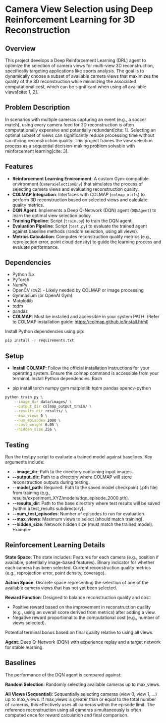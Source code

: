 # Camera View Selection using Deep Reinforcement Learning for 3D Reconstruction

## Overview

This project develops a Deep Reinforcement Learning (DRL) agent to optimize the selection of camera views for multi-view 3D reconstruction, specifically targeting applications like sports analysis. The goal is to dynamically choose a subset of available camera views that maximizes the quality of the 3D reconstruction while minimizing the associated computational cost, which can be significant when using all available views[cite: 1, 2].

## Problem Description

In scenarios with multiple cameras capturing an event (e.g., a soccer match), using every camera feed for 3D reconstruction is often computationally expensive and potentially redundant[cite: 1]. Selecting an optimal subset of views can significantly reduce processing time without sacrificing reconstruction quality. This project frames the view selection process as a sequential decision-making problem solvable with reinforcement learning[cite: 3].

## Features

* **Reinforcement Learning Environment**: A custom Gym-compatible environment (`CameraSelectionEnv`) that simulates the process of selecting camera views and evaluating reconstruction quality.
* **COLMAP Integration**: Interfaces with COLMAP (`colmap_utils`) to perform 3D reconstruction based on selected views and calculate quality metrics.
* **DQN Agent**: Implements a Deep Q-Network (DQN) agent (`DQNAgent`) to learn the optimal view selection policy.
* **Training Pipeline**: Script (`train.py`) to train the DQN agent.
* **Evaluation Pipeline**: Script (`test.py`) to evaluate the trained agent against baseline methods (random selection, using all views).
* **Metrics Calculation**: Computes reconstruction quality metrics (e.g., reprojection error, point cloud density) to guide the learning process and evaluate performance.

## Dependencies

* Python 3.x
* PyTorch
* NumPy
* OpenCV (cv2) - Likely needed by COLMAP or image processing
* Gymnasium (or OpenAI Gym)
* Matplotlib
* tqdm
* pandas
* **COLMAP**: Must be installed and accessible in your system PATH. (Refer to COLMAP installation guide: https://colmap.github.io/install.html)

Install Python dependencies using pip:
```bash
pip install -r requirements.txt
```
## Setup

- **Install COLMAP**: Follow the official installation instructions for your operating system. Ensure the colmap command is accessible from your terminal.
Install Python dependencies:
Bash

- pip install torch numpy gym matplotlib tqdm pandas opencv-python

```bash
python train.py \
    --image_dir data/images/ \
    --output_dir colmap_output_train/ \
    --results_dir results/ \
    --max_views 5 \
    --num_episodes 2000 \
    --cost_weight 0.05 \
    --hidden_size 256 \
```

## Testing
Run the test.py script to evaluate a trained model against baselines. Key arguments include:

 - **--image_dir**: Path to the directory containing input images.
 - **--output_dir**: Path to a directory where COLMAP will store reconstruction outputs during testing.
 - **--model_path**: Required. Path to the saved model checkpoint (.pth file) from training (e.g., results/experiment_XYZ/models/dqn_episode_2000.pth).
 - **--results_dir**: Path to the base directory where test results will be saved (within a test_results subdirectory).
 - **--num_test_episodes**: Number of episodes to run for evaluation.
 - **--max_views**: Maximum views to select (should match training).
 - **--hidden_size**: Network hidden size (must match the trained model).
Example:


## Reinforcement Learning Details
**State Space**: The state includes:
Features for each camera (e.g., position if available, potentially image-based features).
Binary indicator for whether each camera has been selected.
Current reconstruction quality metrics (e.g., reprojection error, point density, coverage).

**Action Space**: Discrete space representing the selection of one of the available camera views that has not yet been selected.

**Reward Function**: Designed to balance reconstruction quality and cost:
 - Positive reward based on the improvement in reconstruction quality (e.g., using an overall score derived from metrics) after adding a view.
 - Negative reward proportional to the computational cost (e.g., number of views selected).

Potential terminal bonus based on final quality relative to using all views.

**Agent**: Deep Q-Network (DQN) with experience replay and a target network for stable learning.

## Baselines
The performance of the DQN agent is compared against:

**Random Selection**: Randomly selecting available cameras up to max_views.

**All Views (Sequential)**: 
Sequentially selecting cameras (view 0, view 1, ...) up to max_views. If max_views is greater than or equal to the total number of cameras, this effectively uses all cameras within the episode limit. The reference reconstruction using all cameras simultaneously is often computed once for reward calculation and final comparison.